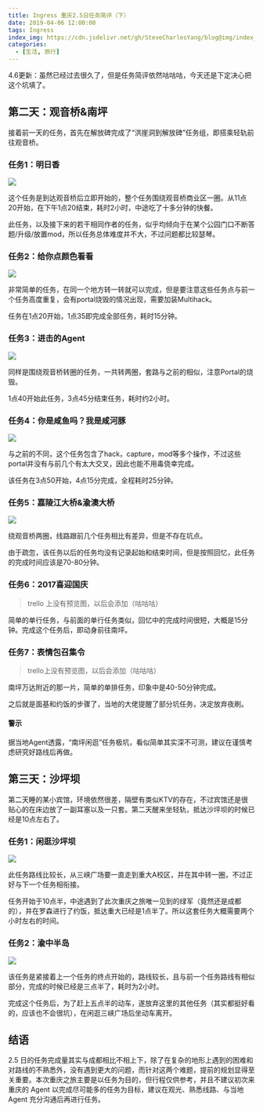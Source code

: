 ```yaml
---
title: Ingress 重庆2.5日任务简评（下）
date: 2019-04-06 12:00:00
tags: Ingress
index_img: https://cdn.jsdelivr.net/gh/SteveCharlesYang/blog@img/index_img/ingress-cq-missions-2018-2.jpg
categories:
  - [生活, 旅行]
---
```


4.6更新：虽然已经过去很久了，但是任务简评依然咕咕咕，今天还是下定决心把这个坑填了。

## 第二天：观音桥&南坪

接着前一天的任务，首先在解放碑完成了“洪崖洞到解放碑”任务组，即搭乘轻轨前往观音桥。

### 任务1：明日香

![](https://trello-attachments.s3.amazonaws.com/5c231d06417b1178e3655586/5c231d06417b1178e36555af/x/7c5a3b739a504593f3d45e5d2365568f/5A73F714E0FC3BBE99A925F47A97EB5B.png)

这个任务是到达观音桥后立即开始的，整个任务围绕观音桥商业区一圈。从11点20开始，在下午1点20结束，耗时2小时，中途吃了十多分钟的快餐。

此任务，以及接下来的若干相同作者的任务，似乎均倾向于在某个公园门口不断答题/升级/放置mod，所以任务总体难度并不大，不过问题都比较瑟琴。

### 任务2：给你点颜色看看

![](https://trello-attachments.s3.amazonaws.com/5c231d06417b1178e3655586/5c231d06417b1178e36555da/x/087aa10864503a4bed8a54bda4df5731/26567.jpg)

非常简单的任务，在同一个地方转一转就可以完成，但是要注意这些任务点与前一个任务高度重复，会有portal烧毁的情况出现，需要加装Multihack。

任务在1点20开始，1点35即完成全部任务，耗时15分钟。

### 任务3：进击的Agent  

![](https://trello-attachments.s3.amazonaws.com/5c231d06417b1178e3655586/5c231d06417b1178e36555ce/x/d18fd9ca55a4bbd13befe540b5a1f77e/_E8_BF_9B_E5_87_BB_E7_9A_84agent.jpg)

同样是围绕观音桥转圈的任务，一共转两圈，套路与之前的相似，注意Portal的烧毁。

1点40开始此任务，3点45分结束任务，耗时约2小时。

### 任务4：你是咸鱼吗？我是咸河豚

![](https://trello-attachments.s3.amazonaws.com/5c231d06417b1178e3655586/5c231d06417b1178e36555d2/x/65862d6d124092e5c2e06134ef0d92dd/photo_2017-09-03_11-18-17.jpg)

与之前的不同，这个任务包含了hack，capture，mod等多个操作，不过这些portal并没有与前几个有太大交叉，因此也能不用毒侥幸完成。

该任务在3点50开始，4点15分完成，全程耗时25分钟。

### 任务5：嘉陵江大桥&渝澳大桥  

![](https://trello-attachments.s3.amazonaws.com/5c231d06417b1178e3655586/5c231d06417b1178e36555db/x/9c1c1f4802980a2dce4f150e1cfdd94b/photo_2017-12-04_22-40-13.jpg)

绕观音桥两圈，线路跟前几个任务相比有差异，但是不存在坑点。

由于疏忽，该任务以后的任务均没有记录起始和结束时间，但是按照回忆，此任务的完成时间应该是70-80分钟。

### 任务6：2017喜迎国庆

> trello 上没有预览图，以后会添加（咕咕咕）

简单的单行任务，与前面的单行任务类似，回忆中的完成时间很短，大概是15分钟。完成这个任务后，即动身前往南坪。

### 任务7：表情包召集令

> trello上没有预览图，以后会添加（咕咕咕）

南坪万达附近的那一片，简单的单排任务，印象中是40-50分钟完成。

之后就是面基和约饭的步骤了，当地的大佬提醒了部分坑任务，决定放弃夜刷。  

#### 警示

据当地Agent透露，“南坪闲逛”任务极坑，看似简单其实深不可测，建议在谨慎考虑研究好路线后再做。

## 第三天：沙坪坝

第二天睡的某小宾馆，环境依然很差，隔壁有类似KTV的存在，不过宾馆还是很贴心的在床边放了一副耳塞以及一只套。第二天醒来坐轻轨，抵达沙坪坝的时候已经是10点左右了。

### 任务1：闲逛沙坪坝

![](https://trello-attachments.s3.amazonaws.com/5c231d06417b1178e3655586/5c231d06417b1178e36555b4/x/cd66a8cb18a1d22a3fae8d53cf96501a/06A03895F8ABBED2EBC1B897C3D1EF47.png)

此任务路线比较长，从三峡广场要一直走到重大A校区，并在其中转一圈，不过正好与下一个任务相衔接。

任务开始于10点半，中途遇到了此次重庆之旅唯一见到的绿军（竟然还是成都的），并在罗森进行了约饭，抵达重大已经是1点半了。所以这套任务大概需要两个小时左右的时间。

### 任务2：渝中半岛

![](https://trello-attachments.s3.amazonaws.com/5c231d06417b1178e3655586/5c231d06417b1178e36555bc/x/974d18682f2423cc9cec7f0328525977/_E6_B8_9D_E4_B8_AD_E5_8D_8A_E5_B2_9B.jpg)

该任务是紧接着上一个任务的终点开始的，路线较长，且与前一个任务路线有相似部分，完成的时候已经是三点半了，耗时为2小时。

完成这个任务后，为了赶上五点半的动车，遂放弃这里的其他任务（其实都挺好看的，应该也不会很坑），在闲逛三峡广场后坐动车离开。

## 结语

2.5 日的任务完成量其实与成都相比不相上下，除了在复杂的地形上遇到的困难和对路线的不熟悉外，没有遇到更大的问题，而针对这两个难题，提前的规划显得至关重要。本次重庆之旅主要是以任务为目的，但行程仅供参考，并且不建议初次来重庆的 Agent 以完成尽可能多的任务为目标，建议在观光、熟悉线路、与当地 Agent 充分沟通后再进行任务。